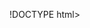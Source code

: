 
!DOCTYPE html>
<html lang="en">
<head>
<meta charset="UTF-8">
<meta name="viewport" content="width=device-width, initial-scale=1.0">
<title>캘린더</title>
<link rel="stylesheet" href="styles.css">
</head>
<body>
<div id="calendar"></div>
<script src="script.js"></script>
</body>
</html>
